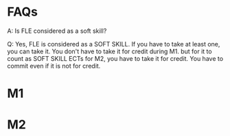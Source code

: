 # FAQs

A: Is FLE considered as a soft skill?

Q: Yes, FLE is considered as a SOFT SKILL. If you have to take at least one, you can take it. You don't have to take it for credit during M1. but for it to count as SOFT SKILL ECTs for M2, you have to take it for credit. You have to commit even if it is not for credit.


# M1


# M2
